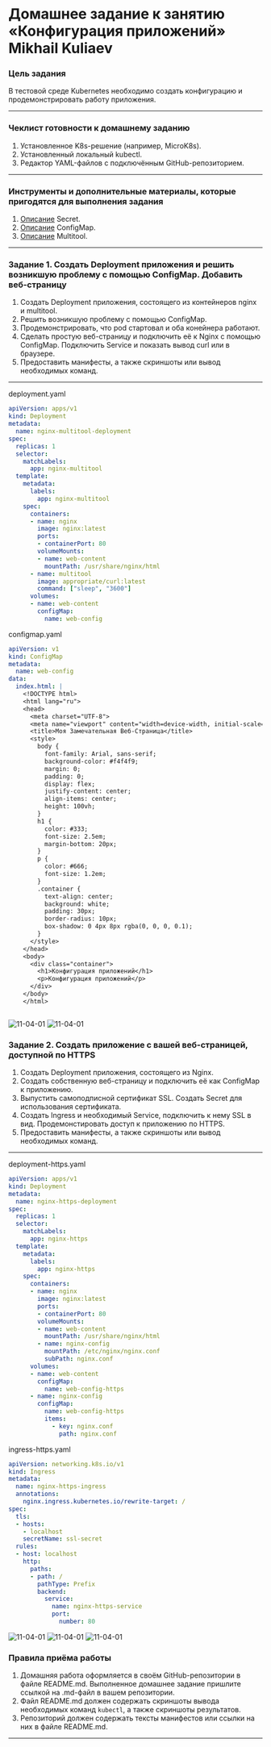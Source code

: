 # Домашнее задание к занятию «Конфигурация приложений»   Mikhail Kuliaev

### Цель задания

В тестовой среде Kubernetes необходимо создать конфигурацию и продемонстрировать работу приложения.

------

### Чеклист готовности к домашнему заданию

1. Установленное K8s-решение (например, MicroK8s).
2. Установленный локальный kubectl.
3. Редактор YAML-файлов с подключённым GitHub-репозиторием.

------

### Инструменты и дополнительные материалы, которые пригодятся для выполнения задания

1. [Описание](https://kubernetes.io/docs/concepts/configuration/secret/) Secret.
2. [Описание](https://kubernetes.io/docs/concepts/configuration/configmap/) ConfigMap.
3. [Описание](https://github.com/wbitt/Network-MultiTool) Multitool.

------

### Задание 1. Создать Deployment приложения и решить возникшую проблему с помощью ConfigMap. Добавить веб-страницу

1. Создать Deployment приложения, состоящего из контейнеров nginx и multitool.
2. Решить возникшую проблему с помощью ConfigMap.
3. Продемонстрировать, что pod стартовал и оба конейнера работают.
4. Сделать простую веб-страницу и подключить её к Nginx с помощью ConfigMap. Подключить Service и показать вывод curl или в браузере.
5. Предоставить манифесты, а также скриншоты или вывод необходимых команд.

------
deployment.yaml

```yml
apiVersion: apps/v1
kind: Deployment
metadata:
  name: nginx-multitool-deployment
spec:
  replicas: 1
  selector:
    matchLabels:
      app: nginx-multitool
  template:
    metadata:
      labels:
        app: nginx-multitool
    spec:
      containers:
      - name: nginx
        image: nginx:latest
        ports:
        - containerPort: 80
        volumeMounts:
        - name: web-content
          mountPath: /usr/share/nginx/html
      - name: multitool
        image: appropriate/curl:latest
        command: ["sleep", "3600"]
      volumes:
      - name: web-content
        configMap:
          name: web-config


```
configmap.yaml

```yml
apiVersion: v1
kind: ConfigMap
metadata:
  name: web-config
data:
  index.html: |
    <!DOCTYPE html>
    <html lang="ru">
    <head>
      <meta charset="UTF-8">
      <meta name="viewport" content="width=device-width, initial-scale=1.0">
      <title>Моя Замечательная Веб-Страница</title>
      <style>
        body {
          font-family: Arial, sans-serif;
          background-color: #f4f4f9;
          margin: 0;
          padding: 0;
          display: flex;
          justify-content: center;
          align-items: center;
          height: 100vh;
        }
        h1 {
          color: #333;
          font-size: 2.5em;
          margin-bottom: 20px;
        }
        p {
          color: #666;
          font-size: 1.2em;
        }
        .container {
          text-align: center;
          background: white;
          padding: 30px;
          border-radius: 10px;
          box-shadow: 0 4px 8px rgba(0, 0, 0, 0.1);
        }
      </style>
    </head>
    <body>
      <div class="container">
        <h1>Конфигурация приложений</h1>
        <p>Конфигурация приложений</p>
      </div>
    </body>
    </html>



```

![11-04-01](https://github.com/mkuliaev/kuber-homeworks/blob/main/2.3/png/2.3-1.1.png)
![11-04-01](https://github.com/mkuliaev/kuber-homeworks/blob/main/2.3/png/2.3-1.2.png)




### Задание 2. Создать приложение с вашей веб-страницей, доступной по HTTPS 

1. Создать Deployment приложения, состоящего из Nginx.
2. Создать собственную веб-страницу и подключить её как ConfigMap к приложению.
3. Выпустить самоподписной сертификат SSL. Создать Secret для использования сертификата.
4. Создать Ingress и необходимый Service, подключить к нему SSL в вид. Продемонстировать доступ к приложению по HTTPS. 
4. Предоставить манифесты, а также скриншоты или вывод необходимых команд.

------
deployment-https.yaml

```yml
apiVersion: apps/v1
kind: Deployment
metadata:
  name: nginx-https-deployment
spec:
  replicas: 1
  selector:
    matchLabels:
      app: nginx-https
  template:
    metadata:
      labels:
        app: nginx-https
    spec:
      containers:
      - name: nginx
        image: nginx:latest
        ports:
        - containerPort: 80
        volumeMounts:
        - name: web-content
          mountPath: /usr/share/nginx/html
        - name: nginx-config
          mountPath: /etc/nginx/nginx.conf
          subPath: nginx.conf
      volumes:
      - name: web-content
        configMap:
          name: web-config-https
      - name: nginx-config
        configMap:
          name: web-config-https
          items:
            - key: nginx.conf
              path: nginx.conf


```
ingress-https.yaml

```yml
apiVersion: networking.k8s.io/v1
kind: Ingress
metadata:
  name: nginx-https-ingress
  annotations:
    nginx.ingress.kubernetes.io/rewrite-target: /
spec:
  tls:
  - hosts:
    - localhost
    secretName: ssl-secret
  rules:
  - host: localhost
    http:
      paths:
      - path: /
        pathType: Prefix
        backend:
          service:
            name: nginx-https-service
            port:
              number: 80


```

![11-04-01](https://github.com/mkuliaev/kuber-homeworks/blob/main/2.3/png/2.3-2.1.png)
![11-04-01](https://github.com/mkuliaev/kuber-homeworks/blob/main/2.3/png/2.3-2.2.png)
![11-04-01](https://github.com/mkuliaev/kuber-homeworks/blob/main/2.3/png/2.3-2.4.png)




### Правила приёма работы

1. Домашняя работа оформляется в своём GitHub-репозитории в файле README.md. Выполненное домашнее задание пришлите ссылкой на .md-файл в вашем репозитории.
2. Файл README.md должен содержать скриншоты вывода необходимых команд `kubectl`, а также скриншоты результатов.
3. Репозиторий должен содержать тексты манифестов или ссылки на них в файле README.md.

------
